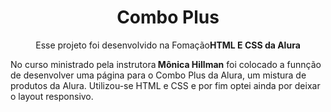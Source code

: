 <h1 align ="center">Combo Plus</h1>
<p align="center">Esse projeto foi desenvolvido na Fomação<strong>HTML E CSS da Alura</strong></p>
<p> No curso ministrado pela instrutora<strong> Mônica Hillman</strong> foi colocado a funnção de desenvolver uma página para o Combo Plus da Alura, um mistura de produtos da Alura. Utilizou-se HTML e CSS e por fim optei ainda por deixar o layout responsivo.
